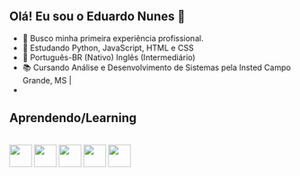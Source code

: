 ## Olá! Eu sou o Eduardo Nunes 👋

- 🔭  Busco minha primeira experiência profissional.
- 🌱  Estudando Python, JavaScript, HTML e CSS
- 💬  Português-BR (Nativo) Inglês (Intermediário)
- 📚  Cursando Análise e Desenvolvimento de Sistemas pela Insted Campo Grande, MS |
- 



<h2> Aprendendo/Learning</h2>
<div align="left" style="display: inline_block"><br>
  <img width="40" src="https://cdn.jsdelivr.net/gh/devicons/devicon@latest/icons/python/python-original.svg" />
  <img width="40" src="https://cdn.jsdelivr.net/gh/devicons/devicon@latest/icons/javascript/javascript-original.svg" />
  <img width="40" src="https://cdn.jsdelivr.net/gh/devicons/devicon@latest/icons/html5/html5-original.svg" />
  <img width="40" src="https://cdn.jsdelivr.net/gh/devicons/devicon@latest/icons/css3/css3-original.svg" />
  <img width="40" src="https://cdn.jsdelivr.net/gh/devicons/devicon@latest/icons/git/git-original.svg" />
  
